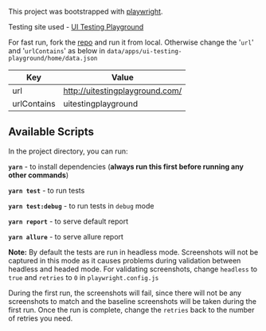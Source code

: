 This project was bootstrapped with [playwright](https://playwright.dev/).

Testing site used - [UI Testing Playground](http://uitestingplayground.com/)

For fast run, fork the [repo](https://github.com/inflectra/ui-test-automation-playground) and run it from local. Otherwise change the '<code>url</code>' and '<code>urlContains</code>' as below in <code>data/apps/ui-testing-playground/home/data.json</code>

| Key         | Value                           |
| ----------- | ------------------------------- |
| url         | http://uitestingplayground.com/ |
| urlContains | uitestingplayground             |

## Available Scripts

In the project directory, you can run:

<code>**yarn**</code> - to install dependencies (**always run this first before running any other commands**)

<code>**yarn test**</code> - to run tests

<code>**yarn test:debug**</code> - to run tests in `debug` mode

<code>**yarn report**</code> - to serve default report

<code>**yarn allure**</code> - to serve allure report

**Note:**
By default the tests are run in headless mode. Screenshots will not be captured in this mode as it causes problems during validation between headless and headed mode. For validating screenshots, change <code>headless</code> to <code>true</code> and <code>retries</code> to <code>0</code> in <code>playwright.config.js</code>

During the first run, the screenshots will fail, since there will not be any screenshots to match and the baseline screenshots will be taken during the first run. Once the run is complete, change the <code>retries</code> back to the number of retries you need.
